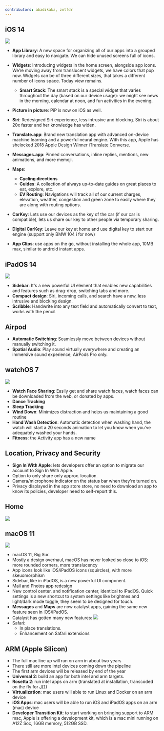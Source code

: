 ```yaml
---
contributors: abadikaka, zntfdr
---
```


## iOS 14

![][iosImage]

- **App Library**: A new space for organizing all of our apps into a grouped library and easy to navigate. We can hide unused screens full of icons.
- **Widgets**: Introducing widgets in the home screen, alongside app icons. We’re moving away from translucent widgets, we have colors that pop now. Widgets can be of three different sizes, that takes a different number of icons space. Today view remains.
  - **Smart Stack**: The smart stack is a special widget that varies throughout the day (based on our device usage): we might see news in the morning, calendar at noon, and fun activities in the evening.

- **Picture in picture**: PiP is now on iOS as well.
- **Siri**: Redesigned Siri experience, less intrusive and blocking. Siri is about 20x faster and her knowledge has widen.
- **Translate.app**: Brand new translation app with advanced on-device machine learning and a powerful neural engine. With this app, Apple has shelocked 2018 Apple Design Winner [iTranslate Converse][iTranslateApp].
- **Messages.app**: Pinned conversations, inline replies, mentions, new animations, and more memoji.
- **Maps**: 
  - **Cycling directions**
  - **Guides**: A collection of always up-to-date guides on great places to eat, explore, etc.
  - **EV Routing**: Navigations will track all of our current charges, elevation, weather, congestion and green zone to easily where they are along with routing options.

- **CarKey**: Lets use our devices as the key of the car (if our car is compatible), lets us share our key to other people via temporary sharing.
- **Digital CarKey**: Leave our key at home and use digital key to start our engine (support only BMW 104 i for now)
- **App Clips**: use apps on the go, without installing the whole app, 10MB max, similar to android instant apps.

## iPadOS 14

![][ipadosImage]

- **Sidebar**: It's a new powerful UI element that enables new capabilities and features such as drag-drop, switching tabs and more.
- **Compact design**: Siri, incoming calls, and search have a new, less intrusive and blocking design.
- **Scribble**: Handwrite into any text field and automatically convert to text, works with the pencil.

## Airpod
- **Automatic Switching**: Seamlessly move between devices without manually switching it.
- **Spatial Audio**: Play sound virtually everywhere and creating an immersive sound experience, AirPods Pro only.

## watchOS 7

![][watchosImage]

- **Watch Face Sharing**: Easily get and share watch faces, watch faces can be downloaded from the web, or donated by apps.
- **Dance Tracking**
- **Sleep Tracking**
- **Wind Down**: Minimizes distraction and helps us maintaining a good routine
- **Hand Wash Detection**: Automatic detection when washing hand, the watch will start a 20 seconds animation to let you know when you've adequately washed your hands.
- **Fitness**: the Activity app has a new name

## Location, Privacy and Security
- **Sign In With Apple**: lets developers offer an option to migrate our account to Sign In With Apple.
- Option to only share only approx. location.
- Camera/microphone indicator on the status bar when they're turned on.
- Privacy displayed in the app store store, no need to download an app to know its policies, developer need to self-report this.

## Home

![][homeImage]

## macOS 11

![][macosImage]

- macOS 11, Big Sur.
- Mostly a design overhaul, macOS has never looked so close to iOS: more rounded corners, more translucency
- App icons look like iOS/iPadOS icons (squircles), with more skeuomorphism
- Sidebar, like in iPadOS, is a new powerful UI component.
- Mail and Photos app redesign
- New control center, and notification center, identical to iPadOS. Quick settings is a new shortcut to system settings like brightnes and light/dark mode toggle, they seem to be designed for touch.
- **Messages** and **Maps** are now catalyst apps, gaining the same new feature seen in iOS/iPadOS.
- Catalyst has gotten many new features:
![][catalystImage]
- Safari:
  - In place translations.
  - Enhancement on Safari extensions

## ARM (Apple Silicon)

- The full mac line up will run on arm in about two years
- There still are more intel devices coming down the pipeline
- The first arm devices will be released by end of the year
- **Universal 2**: build an app for both intel and arm targets.
- **Rosetta 2**: run intel apps on arm (translated at installation, transcoded on the fly for [JIT](https://en.wikipedia.org/wiki/Just-in-time_compilation))
- **Virtualization**: mac users will able to run Linux and Docker on an arm device
- **iOS Apps**: mac users will be able to run iOS and iPadOS apps on an arm (mac) device
- **Developer Transition Kit**: to start working on bringing support to ARM mac, Apple is offering a development kit, which is a mac mini running on A12Z Soc, 16GB memory,  512GB SSD.

[iTranslateApp]: https://apps.apple.com/us/app/itranslate-converse/id1241264761

[iosImage]: ../../../images/notes/wwdc20/101/ios.jpeg
[ipadosImage]: ../../../images/notes/wwdc20/101/ipados.jpg
[watchosImage]: ../../../images/notes/wwdc20/101/watchos.png
[homeImage]: ../../../images/notes/wwdc20/101/home.jpg
[macosImage]: ../../../images/notes/wwdc20/101/macos.jpg
[catalystImage]: ../../../images/notes/wwdc20/101/catalyst.jpeg